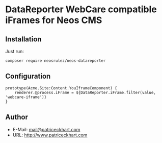 # DataReporter WebCare compatible iFrames for Neos CMS

## Installation

Just run:

```
composer require neosrulez/neos-datareporter
```

## Configuration

```neosfusion
prototype(Acme.Site:Content.YouIframeComponent) {
    renderer.@process.iFrame = ${DataReporter.iFrame.filter(value, 'webcare-iframe')}
}
```

## Author

* E-Mail: mail@patriceckhart.com
* URL: http://www.patriceckhart.com
